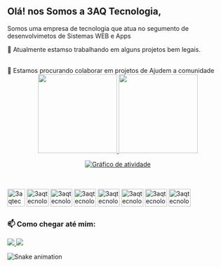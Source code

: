 ## Olá! nos Somos a 3AQ Tecnologia,
Somos uma empresa de tecnologia que atua no segumento de desenvolvimetos de  Sistemas WEB e Apps

🔭 Atualmente estamso trabalhando em alguns projetos bem legais.<br/>

<div style="display: inline_block">


</div>
</br>
👯 Estamos procurando colaborar em projetos de Ajudem a comunidade 

<br/>
<div align="center">
  <a href="https://github.com/3aqtecnologia">
  <img height="180em" src="https://github-readme-stats.vercel.app/api?username=3aqtecnologia&show_icons=true&theme=darcula &include_all_commits=true&count_private=true"/>
  <img height="180em" src="https://github-readme-stats.vercel.app/api/top-langs/?username=3aqtecnologia&layout=compact&langs_count=7&theme=darcula "/>

</div>

<p align="center"<a href="#"><img alt="Gráfico de atividade" src="https://activity-graph.herokuapp.com/graph?username=3aqtecnologia&bg_color=0D1117&color=d6db0b&line=ffffff&point=e34c26&hide_border=true&" /></a></p>
<br>

          
<div style="display: inline_block"><br>


<img align="center" alt="3aqtecnologia-html5" height="40" src="https://cdn.jsdelivr.net/gh/devicons/devicon/icons/html5/html5-original.svg" />
          

<img  align="center" alt="3aqtecnologia-css3" height="40" width="50" src="https://cdn.jsdelivr.net/gh/devicons/devicon/icons/css3/css3-original.svg" />
          

<img align="center" alt="3aqtecnologia-js" height="40" width="50" src="https://cdn.jsdelivr.net/gh/devicons/devicon/icons/javascript/javascript-original.svg" />
          

 <img align="center" alt="3aqtecnologia-react" height="40" width="50"  src="https://cdn.jsdelivr.net/gh/devicons/devicon/icons/react/react-original-wordmark.svg" />
 
<img align="center" alt="3aqtecnologia-php" height="40" width="50"  src="https://cdn.jsdelivr.net/gh/devicons/devicon/icons/php/php-plain.svg" />

<img align="center" alt="3aqtecnologia-node" height="40" width="50" src="https://cdn.jsdelivr.net/gh/devicons/devicon/icons/nodejs/nodejs-original.svg" />
          

<img align="center" alt="3aqtecnologia-Linux" height="40" width="50"   src="https://cdn.jsdelivr.net/gh/devicons/devicon/icons/linux/linux-original.svg" />

<img align="center" alt="3aqtecnologia-MySQL" height="40" width="50" src="https://cdn.jsdelivr.net/gh/devicons/devicon/icons/mysql/mysql-original.svg" />
  
</div>

##

<div> 
<h3>📫 Como chegar até mim:</h3>
 <a href = "mailto:3aqtecnologia@gmail.com">
    <img src="https://img.shields.io/badge/Gmail-D14836?style=for-the-badge&logo=gmail&logoColor=white" target="_new">
 </a>
 <a href="https://www.instagram.com/3aqtecnologia/" target="_blank">
    <img src="https://img.shields.io/badge/Instagram-E4405F?style=for-the-badge&logo=instagram&logoColor=white" target="_blank">
  </a>
 
 ![Snake animation](https://github.com/3aqtecnologia/3aqtecnologia/blob/output/github-contribution-grid-snake.svg)
 
</div>

<!--
**aalissonaq/aalissonaq** is a ✨ _special_ ✨ repository because its `README.md` (this file) appears on your GitHub profile.

Here are some ideas to get you started:

- 🔭 I’m currently working on ...
- 🌱 I’m currently learning ...
- 👯 I’m looking to collaborate on ...
- 🤔 I’m looking for help with ...
- 💬 Ask me about ...
- 📫 How to reach me: ...
- 😄 Pronouns: ...
- ⚡ Fun fact: ...
-->
